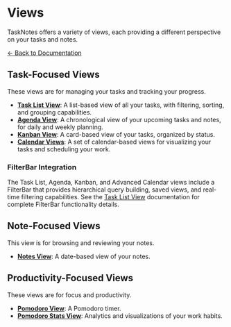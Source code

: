 # Views

TaskNotes offers a variety of views, each providing a different perspective on your tasks and notes.

[← Back to Documentation](index.md)

## Task-Focused Views

These views are for managing your tasks and tracking your progress.

- **[Task List View](views/task-list.md)**: A list-based view of all your tasks, with filtering, sorting, and grouping capabilities.
- **[Agenda View](views/agenda-view.md)**: A chronological view of your upcoming tasks and notes, for daily and weekly planning.
- **[Kanban View](views/kanban-view.md)**: A card-based view of your tasks, organized by status.
- **[Calendar Views](views/calendar-views.md)**: A set of calendar-based views for visualizing your tasks and scheduling your work.

### FilterBar Integration

The Task List, Agenda, Kanban, and Advanced Calendar views include a FilterBar that provides hierarchical query building, saved views, and real-time filtering capabilities. See the [Task List View](views/task-list.md) documentation for complete FilterBar functionality details.

## Note-Focused Views

This view is for browsing and reviewing your notes.

- **[Notes View](views/notes-view.md)**: A date-based view of your notes.

## Productivity-Focused Views

These views are for focus and productivity.

- **[Pomodoro View](views/pomodoro-view.md)**: A Pomodoro timer.
- **[Pomodoro Stats View](views/pomodoro-view.md#pomodoro-stats-view)**: Analytics and visualizations of your work habits.
